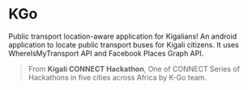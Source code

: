 # **KGo**

Public transport location-aware application for Kigalians! An android application to locate public transport buses for Kigali citizens. It uses WhereIsMyTransport API and Facebook Places Graph API.

 

> From **Kigali CONNECT Hackathon**, One of CONNECT Series of Hackathons in five cities across Africa by K-Go team.  

